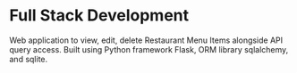 Full Stack Development
=============

Web application to view, edit, delete  Restaurant Menu Items alongside API query access. Built using Python framework Flask, ORM library sqlalchemy, and sqlite.
